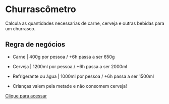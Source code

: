 # Churrascômetro
Calcula as quantidades necessarias de carne, cerveja e outras bebidas para um churrasco. 

## Regra de negócios
* Carne | 400g por pessoa / +6h passa a ser 650g
* Cerveja | 1200ml por pessoa / +6h passa a ser 2000ml
* Refrigerante ou água | 1000ml por pessoa / +6h passa a ser 1500ml

* Crianças valem pela metade e não consomem cerveja!

[Clique para acessar](https://andrestanlley.github.io/churrascometro)